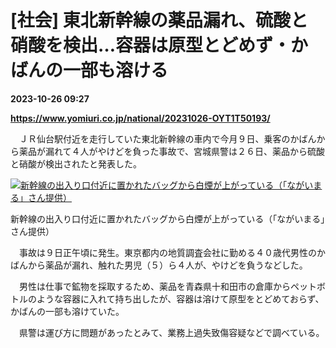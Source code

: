 # [社会] 東北新幹線の薬品漏れ、硫酸と硝酸を検出…容器は原型とどめず・かばんの一部も溶ける

**2023-10-26 09:27**

**https://www.yomiuri.co.jp/national/20231026-OYT1T50193/**

　ＪＲ仙台駅付近を走行していた東北新幹線の車内で今月９日、乗客のかばんから薬品が漏れて４人がやけどを負った事故で、宮城県警は２６日、薬品から硫酸と硝酸が検出されたと発表した。

[![新幹線の出入り口付近に置かれたバッグから白煙が上がっている（「ながいまる」さん提供）](https://www.yomiuri.co.jp/media/2023/10/20231026-OYT1I50128-1.jpg)](https://www.yomiuri.co.jp/pluralphoto/20231026-OYT1I50128/)

新幹線の出入り口付近に置かれたバッグから白煙が上がっている（「ながいまる」さん提供）

　事故は９日正午頃に発生。東京都内の地質調査会社に勤める４０歳代男性のかばんから薬品が漏れ、触れた男児（５）ら４人が、やけどを負うなどした。

　男性は仕事で鉱物を採取するため、薬品を青森県十和田市の倉庫からペットボトルのような容器に入れて持ち出したが、容器は溶けて原型をとどめておらず、かばんの一部も溶けていた。

　県警は運び方に問題があったとみて、業務上過失致傷容疑などで調べている。